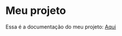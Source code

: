 # Meu projeto

Essa é a documentação do meu projeto: [Aqui](https://EricPettersonL.github.io/Estrutura_de_Projeto/)